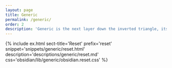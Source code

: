 ```yaml
---
layout: page
title: Generic
permalink: /generic/
order: 2
description: 'Generic is the next layer down the inverted triangle, its purpose is provide any time of global reset against the existing browser styles. The selectors in this level are wide reaching.'
---
```


{% include ex.html
   sect-title='Reset'
   prefix='reset'
   snippet='snippets/generic/reset.html'
   description='descriptions/generic/reset.md'
   css='obsidian/lib/generic/obsidian.reset.css'
%}
